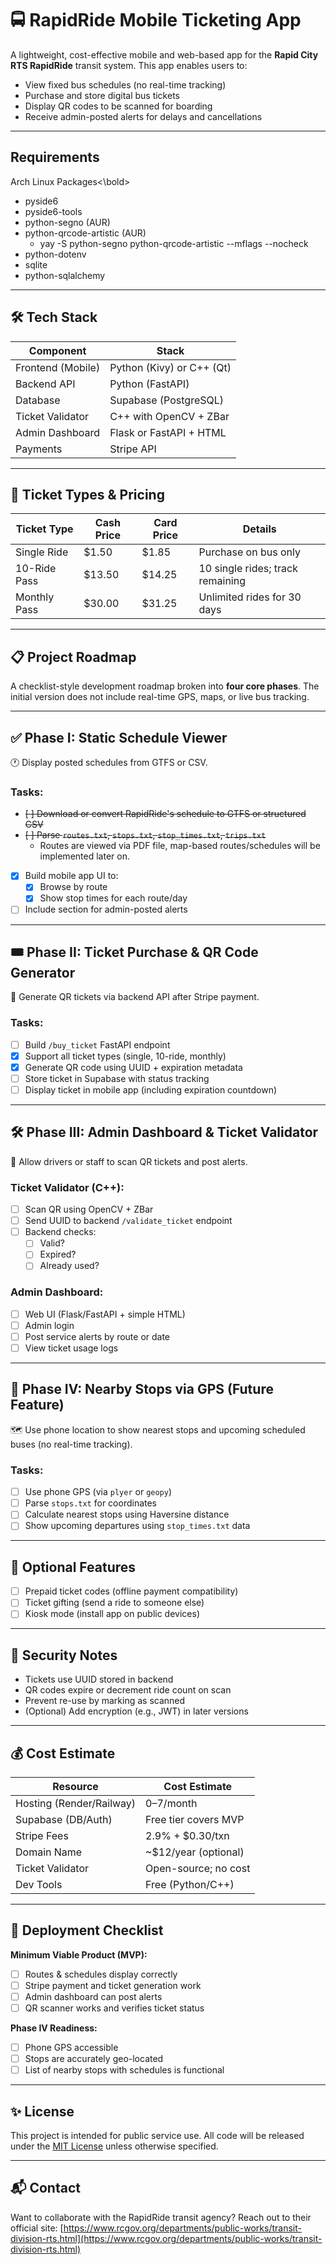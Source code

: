 # 🚍 RapidRide Mobile Ticketing App

A lightweight, cost-effective mobile and web-based app for the **Rapid City RTS RapidRide** transit system.
This app enables users to:

- View fixed bus schedules (no real-time tracking)
- Purchase and store digital bus tickets
- Display QR codes to be scanned for boarding
- Receive admin-posted alerts for delays and cancellations

---

## Requirements

<bold>Arch Linux Packages<\bold>
 - pyside6
 - pyside6-tools
 - python-segno (AUR)
 - python-qrcode-artistic (AUR)
   - yay -S python-segno python-qrcode-artistic --mflags --nocheck 
 - python-dotenv
 - sqlite
 - python-sqlalchemy

---

## 🛠 Tech Stack

| Component         | Stack                        |
|------------------|------------------------------|
| Frontend (Mobile)| Python (Kivy) or C++ (Qt)     |
| Backend API      | Python (FastAPI)              |
| Database         | Supabase (PostgreSQL)         |
| Ticket Validator | C++ with OpenCV + ZBar        |
| Admin Dashboard  | Flask or FastAPI + HTML       |
| Payments         | Stripe API                    |

---

## 💸 Ticket Types & Pricing

| Ticket Type       | Cash Price   | Card Price  | Details                             |
|-------------------|--------------|-------------|-------------------------------------|
| Single Ride       | $1.50        | $1.85       | Purchase on bus only                |
| 10-Ride Pass      | $13.50       | $14.25      | 10 single rides; track remaining    |
| Monthly Pass      | $30.00       | $31.25      | Unlimited rides for 30 days         |


---

## 📋 Project Roadmap

A checklist-style development roadmap broken into **four core phases**.
The initial version does not include real-time GPS, maps, or live bus tracking.

---

## ✅ Phase I: Static Schedule Viewer

🕐 Display posted schedules from GTFS or CSV.

### Tasks:
- <strike> [ ] Download or convert RapidRide's schedule to GTFS or structured CSV </strike>
- <strike> [ ] Parse `routes.txt`, `stops.txt`, `stop_times.txt`, `trips.txt` </strike>
  - Routes are viewed via PDF file, map-based routes/schedules will be implemented later on.
- [x] Build mobile app UI to:
  - [x] Browse by route
  - [x] Show stop times for each route/day
- [ ] Include section for admin-posted alerts

---

## 🎟 Phase II: Ticket Purchase & QR Code Generator

🛒 Generate QR tickets via backend API after Stripe payment.

### Tasks:
- [ ] Build `/buy_ticket` FastAPI endpoint
- [x] Support all ticket types (single, 10-ride, monthly)
- [x] Generate QR code using UUID + expiration metadata
- [ ] Store ticket in Supabase with status tracking
- [ ] Display ticket in mobile app (including expiration countdown)

---

## 🛠 Phase III: Admin Dashboard & Ticket Validator

🧰 Allow drivers or staff to scan QR tickets and post alerts.

### Ticket Validator (C++):
- [ ] Scan QR using OpenCV + ZBar
- [ ] Send UUID to backend `/validate_ticket` endpoint
- [ ] Backend checks:
  - [ ] Valid?
  - [ ] Expired?
  - [ ] Already used?

### Admin Dashboard:
- [ ] Web UI (Flask/FastAPI + simple HTML)
- [ ] Admin login
- [ ] Post service alerts by route or date
- [ ] View ticket usage logs

---

## 📍 Phase IV: Nearby Stops via GPS (Future Feature)

🗺️ Use phone location to show nearest stops and upcoming scheduled buses (no real-time tracking).

### Tasks:
- [ ] Use phone GPS (via `plyer` or `geopy`)
- [ ] Parse `stops.txt` for coordinates
- [ ] Calculate nearest stops using Haversine distance
- [ ] Show upcoming departures using `stop_times.txt` data

---

## 🧱 Optional Features

- [ ] Prepaid ticket codes (offline payment compatibility)
- [ ] Ticket gifting (send a ride to someone else)
- [ ] Kiosk mode (install app on public devices)

---

## 🔐 Security Notes

- Tickets use UUID stored in backend
- QR codes expire or decrement ride count on scan
- Prevent re-use by marking as scanned
- (Optional) Add encryption (e.g., JWT) in later versions

---

## 💰 Cost Estimate

| Resource          | Cost Estimate       |
|-------------------|---------------------|
| Hosting (Render/Railway) | $0–$7/month    |
| Supabase (DB/Auth) | Free tier covers MVP |
| Stripe Fees        | 2.9% + $0.30/txn    |
| Domain Name        | ~$12/year (optional) |
| Ticket Validator   | Open-source; no cost |
| Dev Tools          | Free (Python/C++)   |

---

## 🧭 Deployment Checklist

**Minimum Viable Product (MVP):**
- [ ] Routes & schedules display correctly
- [ ] Stripe payment and ticket generation work
- [ ] Admin dashboard can post alerts
- [ ] QR scanner works and verifies ticket status

**Phase IV Readiness:**
- [ ] Phone GPS accessible
- [ ] Stops are accurately geo-located
- [ ] List of nearby stops with schedules is functional

---

## ✨ License

This project is intended for public service use. All code will be released under the [MIT License](https://opensource.org/licenses/MIT) unless otherwise specified.

---

## 📬 Contact

Want to collaborate with the RapidRide transit agency?
Reach out to their official site: [https://www.rcgov.org/departments/public-works/transit-division-rts.html](https://www.rcgov.org/departments/public-works/transit-division-rts.html)
